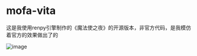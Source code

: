 # mofa-vita
这是我使用renpy引擎制作的《魔法使之夜》的开源版本，非官方代码，是我模仿着官方的效果做出了的

![image](https://github.com/qianmozhongheng/tsukihime-plus-renpy-vita/blob/master/1.PNG)
